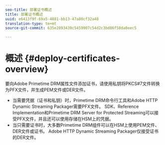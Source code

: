 ```yaml
---
seo-title: 部署证书概述
title: 部署证书概述
uuid: e6413f9f-69a5-4881-bb13-47a80cf32a48
translation-type: tm+mt
source-git-commit: 635e2893439c5459907c54d2c3bd86f58da0eec5

---
```



# 概述 {#deploy-certificates-overview}

要向Adobe Primetime DRM属性文件添加证书，请使用私钥将PKCS#7文件转换为PFX文件，并生成PEM文件或DER文件。

* 当需要凭据（证书和私钥）时，Primetime DRM命令行工具和Adobe HTTP Dynamic Streaming Packager需要PFX文件。 SDK、Reference Implementation和Primetime DRM Server for Protected Streaming可以接受PFX文件，并且还可以使用存储在HSM上的凭据。
* 当只需要证书时，大多数Primetime DRM组件可以在HSM上使用PEM文件、DER文件或证书。 Adobe HTTP Dynamic Streaming Packager仅接受证书的DER文件。
